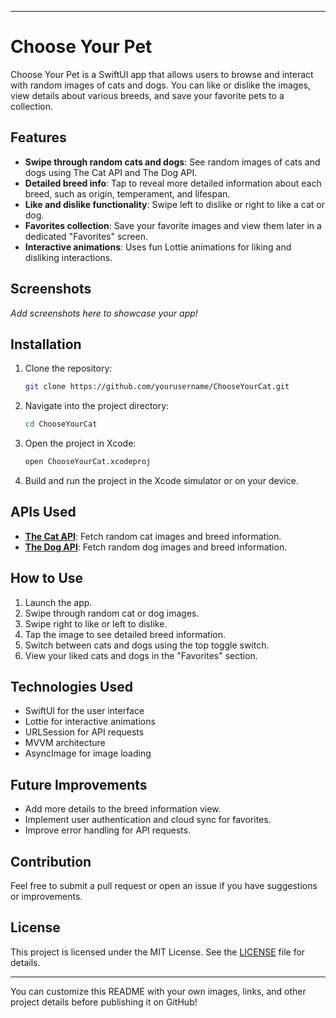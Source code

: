 
---

# Choose Your Pet 

Choose Your Pet is a SwiftUI app that allows users to browse and interact with random images of cats and dogs. You can like or dislike the images, view details about various breeds, and save your favorite pets to a collection.

## Features

- **Swipe through random cats and dogs**: See random images of cats and dogs using The Cat API and The Dog API.
- **Detailed breed info**: Tap to reveal more detailed information about each breed, such as origin, temperament, and lifespan.
- **Like and dislike functionality**: Swipe left to dislike or right to like a cat or dog.
- **Favorites collection**: Save your favorite images and view them later in a dedicated "Favorites" screen.
- **Interactive animations**: Uses fun Lottie animations for liking and disliking interactions.

## Screenshots

_Add screenshots here to showcase your app!_

## Installation

1. Clone the repository:
   ```bash
   git clone https://github.com/yourusername/ChooseYourCat.git
   ```
2. Navigate into the project directory:
   ```bash
   cd ChooseYourCat
   ```
3. Open the project in Xcode:
   ```bash
   open ChooseYourCat.xcodeproj
   ```
4. Build and run the project in the Xcode simulator or on your device.

## APIs Used

- **[The Cat API](https://thecatapi.com)**: Fetch random cat images and breed information.
- **[The Dog API](https://thedogapi.com)**: Fetch random dog images and breed information.

## How to Use

1. Launch the app.
2. Swipe through random cat or dog images.
3. Swipe right to like or left to dislike.
4. Tap the image to see detailed breed information.
5. Switch between cats and dogs using the top toggle switch.
6. View your liked cats and dogs in the "Favorites" section.

## Technologies Used

- SwiftUI for the user interface
- Lottie for interactive animations
- URLSession for API requests
- MVVM architecture
- AsyncImage for image loading

## Future Improvements

- Add more details to the breed information view.
- Implement user authentication and cloud sync for favorites.
- Improve error handling for API requests.

## Contribution

Feel free to submit a pull request or open an issue if you have suggestions or improvements.

## License

This project is licensed under the MIT License. See the [LICENSE](LICENSE) file for details.

---

You can customize this README with your own images, links, and other project details before publishing it on GitHub!

